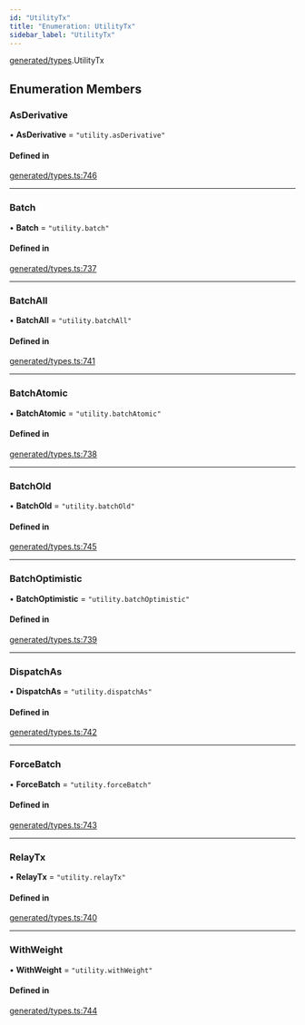 ```yaml
---
id: "UtilityTx"
title: "Enumeration: UtilityTx"
sidebar_label: "UtilityTx"
---
```


[generated/types](../../../../modules/Generated/Types/Types.md).UtilityTx

## Enumeration Members

### AsDerivative

• **AsDerivative** = ``"utility.asDerivative"``

#### Defined in

[generated/types.ts:746](https://github.com/PolymeshAssociation/polymesh-sdk/blob/c53723bab/src/generated/types.ts#L746)

___

### Batch

• **Batch** = ``"utility.batch"``

#### Defined in

[generated/types.ts:737](https://github.com/PolymeshAssociation/polymesh-sdk/blob/c53723bab/src/generated/types.ts#L737)

___

### BatchAll

• **BatchAll** = ``"utility.batchAll"``

#### Defined in

[generated/types.ts:741](https://github.com/PolymeshAssociation/polymesh-sdk/blob/c53723bab/src/generated/types.ts#L741)

___

### BatchAtomic

• **BatchAtomic** = ``"utility.batchAtomic"``

#### Defined in

[generated/types.ts:738](https://github.com/PolymeshAssociation/polymesh-sdk/blob/c53723bab/src/generated/types.ts#L738)

___

### BatchOld

• **BatchOld** = ``"utility.batchOld"``

#### Defined in

[generated/types.ts:745](https://github.com/PolymeshAssociation/polymesh-sdk/blob/c53723bab/src/generated/types.ts#L745)

___

### BatchOptimistic

• **BatchOptimistic** = ``"utility.batchOptimistic"``

#### Defined in

[generated/types.ts:739](https://github.com/PolymeshAssociation/polymesh-sdk/blob/c53723bab/src/generated/types.ts#L739)

___

### DispatchAs

• **DispatchAs** = ``"utility.dispatchAs"``

#### Defined in

[generated/types.ts:742](https://github.com/PolymeshAssociation/polymesh-sdk/blob/c53723bab/src/generated/types.ts#L742)

___

### ForceBatch

• **ForceBatch** = ``"utility.forceBatch"``

#### Defined in

[generated/types.ts:743](https://github.com/PolymeshAssociation/polymesh-sdk/blob/c53723bab/src/generated/types.ts#L743)

___

### RelayTx

• **RelayTx** = ``"utility.relayTx"``

#### Defined in

[generated/types.ts:740](https://github.com/PolymeshAssociation/polymesh-sdk/blob/c53723bab/src/generated/types.ts#L740)

___

### WithWeight

• **WithWeight** = ``"utility.withWeight"``

#### Defined in

[generated/types.ts:744](https://github.com/PolymeshAssociation/polymesh-sdk/blob/c53723bab/src/generated/types.ts#L744)
